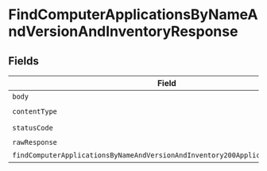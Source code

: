 # FindComputerApplicationsByNameAndVersionAndInventoryResponse


## Fields

| Field                                                                                                                                                                       | Type                                                                                                                                                                        | Required                                                                                                                                                                    | Description                                                                                                                                                                 |
| --------------------------------------------------------------------------------------------------------------------------------------------------------------------------- | --------------------------------------------------------------------------------------------------------------------------------------------------------------------------- | --------------------------------------------------------------------------------------------------------------------------------------------------------------------------- | --------------------------------------------------------------------------------------------------------------------------------------------------------------------------- |
| `body`                                                                                                                                                                      | *Uint8Array*                                                                                                                                                                | :heavy_minus_sign:                                                                                                                                                          | N/A                                                                                                                                                                         |
| `contentType`                                                                                                                                                               | *string*                                                                                                                                                                    | :heavy_check_mark:                                                                                                                                                          | N/A                                                                                                                                                                         |
| `statusCode`                                                                                                                                                                | *number*                                                                                                                                                                    | :heavy_check_mark:                                                                                                                                                          | N/A                                                                                                                                                                         |
| `rawResponse`                                                                                                                                                               | [AxiosResponse>](https://axios-http.com/docs/res_schema)                                                                                                                    | :heavy_minus_sign:                                                                                                                                                          | N/A                                                                                                                                                                         |
| `findComputerApplicationsByNameAndVersionAndInventory200ApplicationJSONObject`                                                                                              | [FindComputerApplicationsByNameAndVersionAndInventory200ApplicationJSON](../../models/operations/findcomputerapplicationsbynameandversionandinventory200applicationjson.md) | :heavy_minus_sign:                                                                                                                                                          | OK                                                                                                                                                                          |